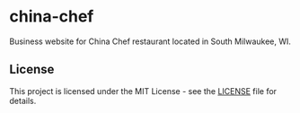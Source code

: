# china-chef

Business website for China Chef restaurant located in South Milwaukee, WI.

## License

This project is licensed under the MIT License - see the [LICENSE](LICENSE) file for details.
